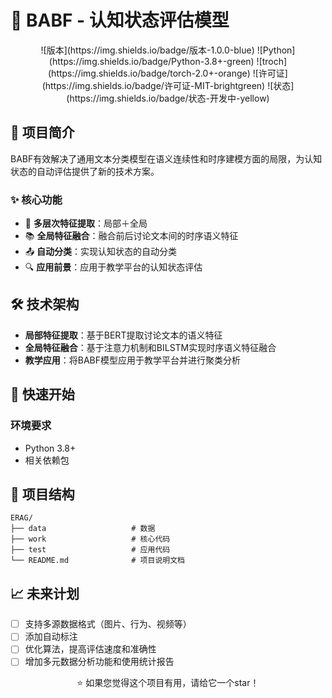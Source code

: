 # 🚀 BABF - 认知状态评估模型

<div align="center">
![版本](https://img.shields.io/badge/版本-1.0.0-blue)
![Python](https://img.shields.io/badge/Python-3.8+-green)
![troch](https://img.shields.io/badge/torch-2.0+-orange)
![许可证](https://img.shields.io/badge/许可证-MIT-brightgreen)
![状态](https://img.shields.io/badge/状态-开发中-yellow)

</div>


## 📖 项目简介

BABF有效解决了通用文本分类模型在语义连续性和时序建模方面的局限，为认知状态的自动评估提供了新的技术方案。

### ✨ 核心功能

- 🤖 **多层次特征提取**：局部＋全局
- 📚 **全局特征融合**：融合前后讨论文本间的时序语义特征
- 📤 **自动分类**：实现认知状态的自动分类
- 🔍 **应用前景**：应用于教学平台的认知状态评估

## 🛠️ 技术架构


- **局部特征提取**：基于BERT提取讨论文本的语义特征
- **全局特征融合**：基于注意力机制和BILSTM实现时序语义特征融合
- **教学应用**：将BABF模型应用于教学平台并进行聚类分析

## 🚀 快速开始

### 环境要求

- Python 3.8+
- 相关依赖包

## 📂 项目结构

```
ERAG/
├── data                   # 数据
├── work                   # 核心代码
├── test                   # 应用代码
└── README.md              # 项目说明文档
```

## 📈 未来计划

- [ ] 支持多源数据格式（图片、行为、视频等）
- [ ] 添加自动标注
- [ ] 优化算法，提高评估速度和准确性
- [ ] 增加多元数据分析功能和使用统计报告

<div align="center">
  ⭐ 如果您觉得这个项目有用，请给它一个star！
</div>
